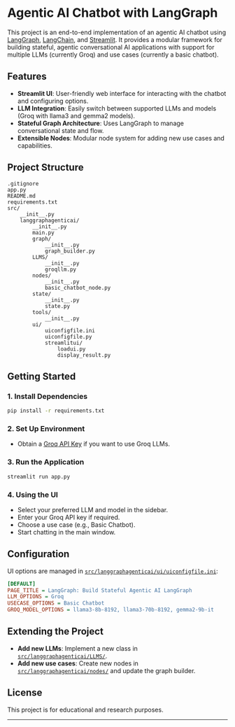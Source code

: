 # Agentic AI Chatbot with LangGraph

This project is an end-to-end implementation of an agentic AI chatbot using [LangGraph](https://github.com/langchain-ai/langgraph), [LangChain](https://github.com/langchain-ai/langchain), and [Streamlit](https://streamlit.io/). It provides a modular framework for building stateful, agentic conversational AI applications with support for multiple LLMs (currently Groq) and use cases (currently a basic chatbot).

## Features

- **Streamlit UI**: User-friendly web interface for interacting with the chatbot and configuring options.
- **LLM Integration**: Easily switch between supported LLMs and models (Groq with llama3 and gemma2 models).
- **Stateful Graph Architecture**: Uses LangGraph to manage conversational state and flow.
- **Extensible Nodes**: Modular node system for adding new use cases and capabilities.

## Project Structure

```
.gitignore
app.py
README.md
requirements.txt
src/
    __init__.py
    langgraphagenticai/
        __init__.py
        main.py
        graph/
            __init__.py
            graph_builder.py
        LLMS/
            __init__.py
            groqllm.py
        nodes/
            __init__.py
            basic_chatbot_node.py
        state/
            __init__.py
            state.py
        tools/
            __init__.py
        ui/
            uiconfigfile.ini
            uiconfigfile.py
            streamlitui/
                loadui.py
                display_result.py
```

## Getting Started

### 1. Install Dependencies

```sh
pip install -r requirements.txt
```

### 2. Set Up Environment

- Obtain a [Groq API Key](https://console.groq.com/keys) if you want to use Groq LLMs.

### 3. Run the Application

```sh
streamlit run app.py
```

### 4. Using the UI

- Select your preferred LLM and model in the sidebar.
- Enter your Groq API key if required.
- Choose a use case (e.g., Basic Chatbot).
- Start chatting in the main window.

## Configuration

UI options are managed in [`src/langgraphagenticai/ui/uiconfigfile.ini`](src/langgraphagenticai/ui/uiconfigfile.ini):

```ini
[DEFAULT]
PAGE_TITLE = LangGraph: Build Stateful Agentic AI LangGraph
LLM_OPTIONS = Groq
USECASE_OPTIONS = Basic Chatbot
GROQ_MODEL_OPTIONS = llama3-8b-8192, llama3-70b-8192, gemma2-9b-it
```

## Extending the Project

- **Add new LLMs**: Implement a new class in [`src/langgraphagenticai/LLMS/`](src/langgraphagenticai/LLMS/).
- **Add new use cases**: Create new nodes in [`src/langgraphagenticai/nodes/`](src/langgraphagenticai/nodes/) and update the graph builder.

## License

This project is for educational and research purposes.

---